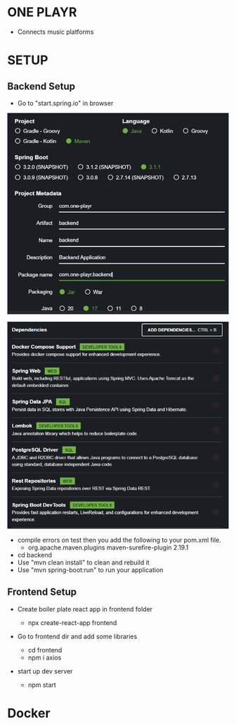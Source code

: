 # ONE PLAYR
- Connects music platforms 

# SETUP

## Backend Setup

- Go to "start.spring.io" in browser

![Alt text](images/springSetUp.png)

![Alt text](images/dep.png)

 - compile errors on test then you add the following to your pom.xml file.
   - <plugin>
          <groupId>org.apache.maven.plugins</groupId>
          <artifactId>maven-surefire-plugin</artifactId>
          <version>2.19.1</version>
     </plugin>
 - cd backend
 - Use "mvn clean install" to clean and rebuild it
 - Use "mvn spring-boot:run" to run your application


## Frontend Setup
  - Create boiler plate react app in frontend folder
    - npx create-react-app frontend

  - Go to frontend dir and add some libraries
    - cd frontend
    - npm i axios

  - start up dev server 
    - npm start

# Docker
